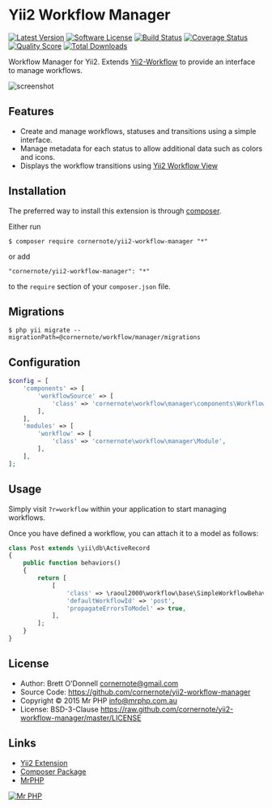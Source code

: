 # Yii2 Workflow Manager

[![Latest Version](https://img.shields.io/github/tag/cornernote/yii2-workflow-manager.svg?style=flat-square&label=release)](https://github.com/cornernote/yii2-workflow-manager/tags)
[![Software License](https://img.shields.io/badge/license-BSD-brightgreen.svg?style=flat-square)](LICENSE.md)
[![Build Status](https://img.shields.io/travis/cornernote/yii2-workflow-manager/master.svg?style=flat-square)](https://travis-ci.org/cornernote/yii2-workflow-manager)
[![Coverage Status](https://img.shields.io/scrutinizer/coverage/g/cornernote/yii2-workflow-manager.svg?style=flat-square)](https://scrutinizer-ci.com/g/cornernote/yii2-workflow-manager/code-structure)
[![Quality Score](https://img.shields.io/scrutinizer/g/cornernote/yii2-workflow-manager.svg?style=flat-square)](https://scrutinizer-ci.com/g/cornernote/yii2-workflow-manager)
[![Total Downloads](https://img.shields.io/packagist/dt/cornernote/yii2-workflow-manager.svg?style=flat-square)](https://packagist.org/packages/cornernote/yii2-workflow-manager)

Workflow Manager for Yii2. Extends [Yii2-Workflow](https://github.com/raoul2000/yii2-workflow/) to provide an interface to manage workflows.

![screenshot](https://cloud.githubusercontent.com/assets/51875/17660161/a351c124-6316-11e6-8e2b-28340fe6dc8d.png)


## Features

* Create and manage workflows, statuses and transitions using a simple interface.
* Manage metadata for each status to allow additional data such as colors and icons.
* Displays the workflow transitions using [Yii2 Workflow View](https://github.com/raoul2000/yii2-workflow-view)


## Installation

The preferred way to install this extension is through [composer](http://getcomposer.org/download/).

Either run

```
$ composer require cornernote/yii2-workflow-manager "*"
```

or add

```
"cornernote/yii2-workflow-manager": "*"
```

to the `require` section of your `composer.json` file.


## Migrations

```
$ php yii migrate --migrationPath=@cornernote/workflow/manager/migrations
```


## Configuration

```php
$config = [
    'components' => [
        'workflowSource' => [
            'class' => 'cornernote\workflow\manager\components\WorkflowDbSource',
        ],
    ],
    'modules' => [
        'workflow' => [
            'class' => 'cornernote\workflow\manager\Module',
        ],
    ],
];
```


## Usage

Simply visit `?r=workflow` within your application to start managing workflows.

Once you have defined a workflow, you can attach it to a model as follows:

```php
class Post extends \yii\db\ActiveRecord
{
    public function behaviors()
    {
        return [
            [
                'class' => \raoul2000\workflow\base\SimpleWorkflowBehavior::className(),
                'defaultWorkflowId' => 'post',
                'propagateErrorsToModel' => true,
            ],
        ];
    }
}
```


## License

- Author: Brett O'Donnell <cornernote@gmail.com>
- Source Code: https://github.com/cornernote/yii2-workflow-manager
- Copyright © 2015 Mr PHP <info@mrphp.com.au>
- License: BSD-3-Clause https://raw.github.com/cornernote/yii2-workflow-manager/master/LICENSE


## Links

- [Yii2 Extension](http://www.yiiframework.com/extension/yii2-workflow-manager)
- [Composer Package](https://packagist.org/packages/cornernote/yii2-workflow-manager)
- [MrPHP](http://mrphp.com.au)


[![Mr PHP](https://raw.github.com/cornernote/mrphp-assets/master/img/code-banner.png)](http://mrphp.com.au) 
